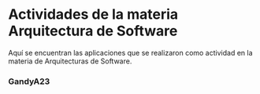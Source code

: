 # Actividades de la materia Arquitectura de Software

Aquí se encuentran las aplicaciones que se realizaron como actividad en la materia de Arquitecturas de Software.

### GandyA23

